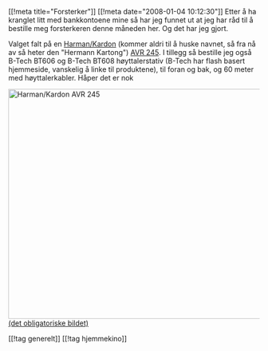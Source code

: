 [[!meta  title="Forsterker"]]
[[!meta  date="2008-01-04 10:12:30"]]
Etter å ha kranglet litt med bankkontoene mine så har jeg funnet ut at jeg har råd til å bestille meg forsterkeren denne måneden her. Og det har jeg gjort.

Valget falt på en <a href="http://www.harmankardon.com/">Harman/Kardon</a> (kommer aldri til å huske navnet, så fra nå av så heter den "Hermann Kartong") <a href="http://www.harmankardon.com/product_detail.aspx?Region=EUROPE&amp;Country=NO&amp;Language=ENG&amp;cat=REC&amp;prod=AVR%20245/230&amp;sType=C">AVR 245</a>. I tillegg så bestille jeg også B-Tech BT606 og B-Tech BT608 høyttalerstativ (B-Tech har flash basert hjemmeside, vanskelig å linke til produktene), til foran og bak, og 60 meter med høyttalerkabler. Håper det er nok
<div><a title="Harman/Kardon AVR 245" href="http://pjatt.net/images/2008/01/avr245_230.jpg"><img src="http://pjatt.net/images/2008/01/avr245_230.jpg" alt="Harman/Kardon AVR 245" width="614" height="461"  />
(det obligatoriske bildet)</a></div>

[[!tag  generelt]]
[[!tag  hjemmekino]]